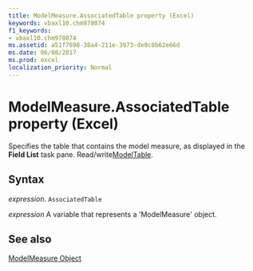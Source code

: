 ```yaml
---
title: ModelMeasure.AssociatedTable property (Excel)
keywords: vbaxl10.chm978074
f1_keywords:
- vbaxl10.chm978074
ms.assetid: a51f7698-38a4-211e-3973-de9c8b62e66d
ms.date: 06/08/2017
ms.prod: excel
localization_priority: Normal
---
```



# ModelMeasure.AssociatedTable property (Excel)

Specifies the table that contains the model measure, as displayed in the  **Field List** task pane. Read/write[ModelTable](Excel.modeltable.md).


## Syntax

_expression_. `AssociatedTable`

_expression_ A variable that represents a 'ModelMeasure' object.


## See also


[ModelMeasure Object](Excel.modelmeasure.md)


